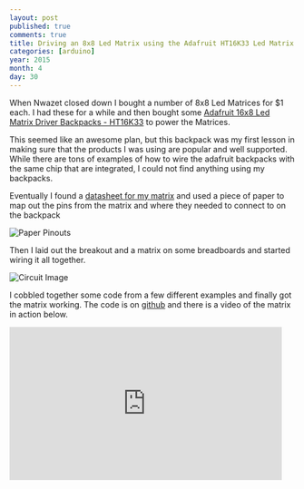 ```yaml
---
layout: post
published: true
comments: true
title: Driving an 8x8 Led Matrix using the Adafruit HT16K33 Led Matrix Driver backpack with Arduino
categories: [arduino]
year: 2015
month: 4
day: 30
---
```


When Nwazet closed down I bought a number of 8x8 Led Matrices for $1 each. I had these for a while and then bought some [Adafruit 16x8 Led Matrix Driver Backpacks - HT16K33](http://www.adafruit.com/products/1427) to power the Matrices.

This seemed like an awesome plan, but this backpack was my first lesson in making sure that the products I was using are popular and well supported.  While there are tons of examples of how to wire the adafruit backpacks with the same chip that are integrated, I could not find anything using my backpacks.

Eventually I found a [datasheet for my matrix](https://labviewhacker.com/doku.php?id=learn:hardware:components:led_matrix:nfm-12883as-11) and used a piece of paper to map out the pins from the matrix and where they needed to connect to on the backpack

<img alt="Paper Pinouts" src="http://garthvh.com/assets/img/arduino/HT16K33_pinouts.jpg" class="img-responsive img-rounded" />

Then I laid out the breakout and a matrix on some breadboards and started wiring it all together.

<img alt="Circuit Image" src="http://garthvh.com/assets/img/arduino/HT16K33_1.jpg" class="img-responsive img-rounded" />

I cobbled together some code from a few different examples and finally got the matrix working. The code is on [github](https://github.com/garthvh/Arduino/blob/master/LED%20Matrix/8x8Examples.ino) and there is a video of the matrix in action below.

<div class="embed-responsive embed-responsive-16by9 text-center">
  <iframe width="480" height="270" src="https://www.youtube.com/embed/Soj2ZwMjHMg" frameborder="0" allowfullscreen></iframe>
</div>
